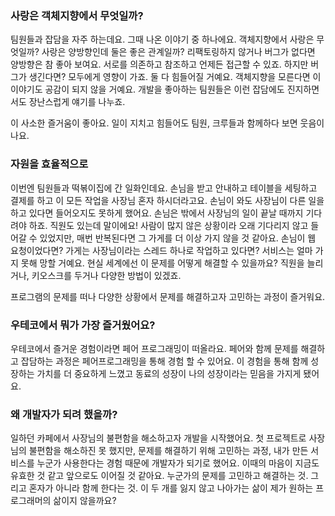 ### 사랑은 객체지향에서 무엇일까?

팀원들과 잡담을 자주 하는데요. 그때 나온 이야기 중 하나에요. 
객체지향에서 사랑은 무엇일까? 사랑은 양방향인데 둘은 좋은 관계일까? 
리팩토링하지 않거나 버그가 없다면 양방향은 참 좋아 보여요. 서로를 의존하고 참조하고 언제든 접근할 수 있죠. 
하지만 버그가 생긴다면? 모두에게 영향이 가죠. 둘 다 힘들어질 거예요. 객체지향을 모른다면 이 이야기도 공감이 되지 않을 거예요. 
개발을 좋아하는 팀원들은 이런 잡담에도 진지하면서도 장난스럽게 얘기를 나누죠.

이 사소한 즐거움이 좋아요. 일이 지치고 힘들어도 팀원, 크루들과 함께하다 보면 웃음이 나요.

### 자원을 효율적으로 

이번엔 팀원들과 떡볶이집에 간 일화인데요. 손님을 받고 안내하고 테이블을 세팅하고 결제를 하고 이 모든 작업을 사장님 혼자 하시더라고요. 
손님이 와도 사장님이 다른 일을 하고 있다면 들어오지도 못하게 했어요. 손님은 밖에서 사장님의 일이 끝날 때까지 기다려야 하죠. 
직원도 있는데 말이에요! 사람이 많지 않은 상황이라 오래 기다리지 않고 들어갈 수 있었지만, 매번 반복된다면 그 가게를 더 이상 가지 않을 것 같아요. 
손님이 웹 요청이었다면? 가게는 사장님이라는 스레드 하나로 작업하고 있다면? 서비스는 얼마 가지 못해 망할 거예요. 
현실 세계에선 이 문제를 어떻게 해결할 수 있을까요? 직원을 늘리거나, 키오스크를 두거나 다양한 방법이 있겠죠.

프로그램의 문제를 떠나 다양한 상황에서 문제를 해결하고자 고민하는 과정이 즐거워요.

### 우테코에서 뭐가 가장 즐거웠어요?

우테코에서 즐거운 경험이라면 페어 프로그래밍이 떠올라요. 
페어와 함께 문제를 해결하고 잡담하는 과정은 페어프로그래밍을 통해 경험 할 수 있어요.
이 경험을 통해 함께 성장하는 가치를 더 중요하게 느꼈고 동료의 성장이 나의 성장이라는 믿음을 가지게 됐어요.

### 왜 개발자가 되려 했을까?

일하던 카페에서 사장님의 불편함을 해소하고자 개발을 시작했어요. 첫 프로젝트로 사장님의 불편함을 해소하진 못 했지만, 
문제를 해결하기 위해 고민하는 과정, 내가 만든 서비스를 누군가 사용한다는 경험 때문에 개발자가 되기로 했어요. 
이때의 마음이 지금도 유효한 것 같고 앞으로도 이어질 것 같아요. 누군가의 문제를 고민하고 해결하는 것. 
그리고 혼자가 아니라 함께 한다는 것. 이 두 개를 잃지 않고 나아가는 삶이 제가 원하는 프로그래머의 삶이지 않을까요?
